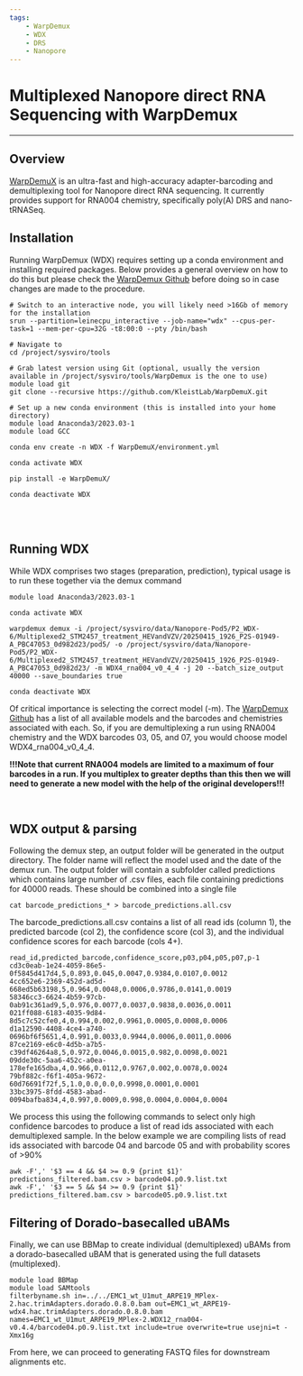 ```yaml
---
tags:
    - WarpDemux
    - WDX
    - DRS
    - Nanopore
---
```


# Multiplexed Nanopore direct RNA Sequencing with WarpDemux

---

## Overview

[WarpDemuX](https://github.com/KleistLab/WarpDemuX) is an ultra-fast and high-accuracy adapter-barcoding and demultiplexing tool for Nanopore direct RNA sequencing. It currently provides support for RNA004 chemistry, specifically poly(A) DRS and nano-tRNASeq.

## Installation
Running WarpDemux (WDX) requires setting up a conda environment and installing required packages. Below provides a general overview on how to do this but please check the [WarpDemux Github](https://github.com/KleistLab/WarpDemuX) before doing so in case changes are made to the procedure.

```
# Switch to an interactive node, you will likely need >16Gb of memory for the installation
srun --partition=leinecpu_interactive --job-name="wdx" --cpus-per-task=1 --mem-per-cpu=32G -t8:00:0 --pty /bin/bash

# Navigate to 
cd /project/sysviro/tools

# Grab latest version using Git (optional, usually the version available in /project/sysviro/tools/WarpDemux is the one to use)
module load git
git clone --recursive https://github.com/KleistLab/WarpDemuX.git

# Set up a new conda environment (this is installed into your home directory)
module load Anaconda3/2023.03-1
module load GCC

conda env create -n WDX -f WarpDemuX/environment.yml

conda activate WDX

pip install -e WarpDemuX/

conda deactivate WDX
```

<br><br>

## Running WDX
While WDX comprises two stages (preparation, prediction), typical usage is to run these together via the demux command

```
module load Anaconda3/2023.03-1

conda activate WDX

warpdemux demux -i /project/sysviro/data/Nanopore-Pod5/P2_WDX-6/Multiplexed2_STM2457_treatment_HEVandVZV/20250415_1926_P2S-01949-A_PBC47053_0d982d23/pod5/ -o /project/sysviro/data/Nanopore-Pod5/P2_WDX-6/Multiplexed2_STM2457_treatment_HEVandVZV/20250415_1926_P2S-01949-A_PBC47053_0d982d23/ -m WDX4_rna004_v0_4_4 -j 20 --batch_size_output 40000 --save_boundaries true

conda deactivate WDX
```

Of critical importance is selecting the correct model (-m). The [WarpDemux Github](https://github.com/KleistLab/WarpDemuX?tab=readme-ov-file#models) has a list of all available models and the barcodes and chemistries associated with each. So, if you are demultiplexing a run using RNA004 chemistry and the WDX barcodes 03, 05, and 07, you would choose model WDX4_rna004_v0_4_4. 

<b>!!!Note that current RNA004 models are limited to a maximum of four barcodes in a run. If you multiplex to greater depths than this then we will need to generate a new model with the help of the original developers!!!</b>

<br>

## WDX output & parsing
Following the demux step, an output folder will be generated in the output directory. The folder name will reflect the model used and the date of the demux run. The output folder will contain a  subfolder called predictions which contains large number of .csv files, each file containing predictions for 40000 reads. These should be combined into a single file
```
cat barcode_predictions_* > barcode_predictions.all.csv
```
The barcode_predictions.all.csv contains a list of all read ids (column 1), the predicted barcode (col 2), the confidence score (col 3), and the individual confidence scores for each barcode (cols 4+).
```
read_id,predicted_barcode,confidence_score,p03,p04,p05,p07,p-1
cd3c0eab-1e24-4059-86e5-0f5845d417d4,5,0.893,0.045,0.0047,0.9384,0.0107,0.0012
4cc652e6-2369-452d-ad5d-668ed5b63198,5,0.964,0.0048,0.0006,0.9786,0.0141,0.0019
58346cc3-6624-4b59-97cb-0ab91c361ad9,5,0.976,0.0077,0.0037,0.9838,0.0036,0.0011
021ff088-6183-4035-9d84-8d5c7c52cfe0,4,0.994,0.002,0.9961,0.0005,0.0008,0.0006
d1a12590-4408-4ce4-a740-0696bf6f5651,4,0.991,0.0033,0.9944,0.0006,0.0011,0.0006
87ce2169-e6c0-4d5b-a7b5-c39df46264a8,5,0.972,0.0046,0.0015,0.982,0.0098,0.0021
09dde30c-5aa6-452c-a0ea-178efe165dba,4,0.966,0.0112,0.9767,0.002,0.0078,0.0024
79bf882c-f6f1-405a-9672-60d76691f72f,5,1.0,0.0,0.0,0.9998,0.0001,0.0001
33bc3975-8fdd-4583-abad-0094bafba834,4,0.997,0.0009,0.998,0.0004,0.0004,0.0004
```
We process this using the following commands to select only high confidence barcodes to produce a list of read ids associated with each demultiplexed sample. In the below example we are compiling lists of read ids associated with barcode 04 and barcode 05 and with probability scores of >90%
```
awk -F',' '$3 == 4 && $4 >= 0.9 {print $1}' predictions_filtered.bam.csv > barcode04.p0.9.list.txt
awk -F',' '$3 == 5 && $4 >= 0.9 {print $1}' predictions_filtered.bam.csv > barcode05.p0.9.list.txt
```

## Filtering of Dorado-basecalled uBAMs
Finally, we can use BBMap to create individual (demultiplexed) uBAMs from a dorado-basecalled uBAM that is generated using the full datasets (multiplexed).
```
module load BBMap
module load SAMtools
filterbyname.sh in=../../EMC1_wt_U1mut_ARPE19_MPlex-2.hac.trimAdapters.dorado.0.8.0.bam out=EMC1_wt_ARPE19-wdx4.hac.trimAdapters.dorado.0.8.0.bam names=EMC1_wt_U1mut_ARPE19_MPlex-2.WDX12_rna004-v0.4.4/barcode04.p0.9.list.txt include=true overwrite=true usejni=t -Xmx16g
```

From here, we can proceed to generating FASTQ files for downstream alignments etc.
